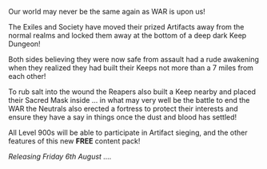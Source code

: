 Our world may never be the same again as WAR is upon us!

The Exiles and Society have moved their prized Artifacts away from the normal realms and locked them away at the bottom of a deep dark Keep Dungeon!

Both sides believing they were now safe from assault had a rude awakening when they realized they had built their Keeps not more than a 7 miles from each other!

To rub salt into the wound the Reapers also built a Keep nearby and placed their Sacred Mask inside ... in what may very well be the battle to end the WAR the Neutrals also erected a fortress to protect their interests and ensure they have a say in things once the dust and blood has settled!

All Level 900s will be able to participate in Artifact sieging, and the other features of this new **FREE** content pack!

_Releasing Friday 6th August ...._
